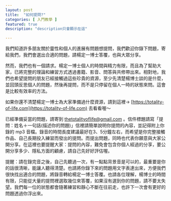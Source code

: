 ```yaml
---
layout: post
title:  "如何提問?"
categories: [ 入門教學 ]
featured: true
description: "description只會顯示在這"

---
```


我們知道許多朋友關於靈性和個人的進展有問題想提問，我們歡迎你錄下問題，寄給我們，我們會選出合適的問題，請楊定一博士答覆，也與大眾分享。

然而，我們也有一個請求。楊定一博士個人的時間與精力有限，而且為了幫助大家，已將完整的理論和練習方式透過書籍、影音、問答與共修帶出來。相對地，我們也希望提問的朋友已經接觸過這些珍貴的資源，至少先清楚楊博士談的是什麼，並回頭反思個人的問題，然後再提問，而不是只停留在個人一時的狀態來問。這會是比較有效率的方法。

如果你還不清楚楊定一博士為大家準備過什麼資源，請到這裡→ [https://totality-of-life.com](https://totality-of-life.com) 去看看喔～

已經準備妥當的問題，請寄到 thetotalityoflife@gmail.com 。信件標題請寫「提問：姓名＋一句話(描述你的問題)」信裡請簡單說明你提問的內容，並記得附上你錄的 mp3 音檔。錄音的時間長度建議最好在3、5分鐘左右，而希望是你完整接觸作品、自己長期投入練習而發出的提問。而提出問題，同時也代表你願意與大家公開分享。在這裡也要提醒大家：提問的內容，難免會包含你個人經過的分享，要公開分享多少、隱私方面的顧慮，請自己先好好評估喔。

提醒：請在錄完音之後，自己先聽過一次，有一點點背景音是可以的，最重要是你的話很清晰，能讓人聽得清楚。也請將你錄下來的問題用文字表達出來，方便我們很快找出適合的問題，將錄音轉給楊定一博士答覆。也請各位理解，楊博士的時間有限，只能從大量的提問裡選取幾位來答覆，如果沒有選到你的問題，請不要太失望。我們每一位的狀態都會隨著練習和靜心不斷在往前走，也許下一次會有更好的問題透過你浮出來。

